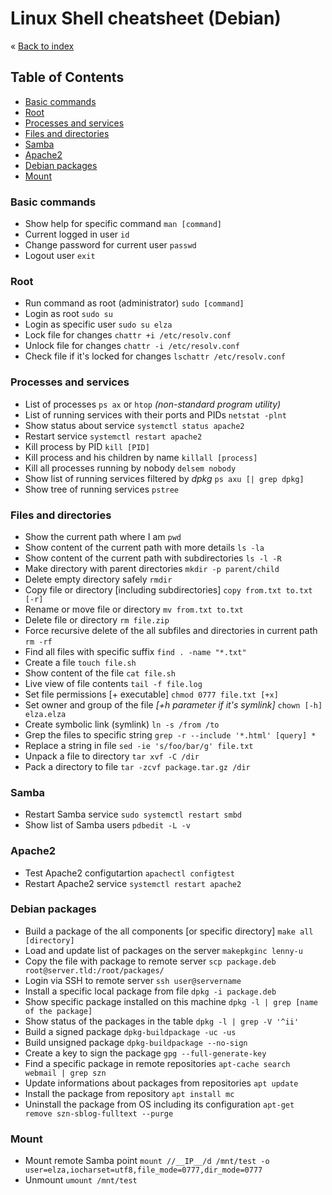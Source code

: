 # Linux Shell cheatsheet (Debian)


&laquo; [Back to index](/janelznic/cheatsheets)

## Table of Contents
- [Basic commands](#Basic-commands)
- [Root](#Root)
- [Processes and services](#Processes-and-services)
- [Files and directories](#Files-and-directories)
- [Samba](#Samba)
- [Apache2](#Apache2)
- [Debian packages](#Debian-packages)
- [Mount](#Mount)

### Basic commands
* Show help for specific command ```man [command] ```
* Current logged in user ```id```
* Change password for current user ```passwd```
* Logout user ```exit```

### Root
* Run command as root (administrator) ```sudo [command]```
* Login as root ```sudo su```
* Login as specific user ```sudo su elza```
* Lock file for changes ```chattr +i /etc/resolv.conf```
* Unlock file for changes ```chattr -i /etc/resolv.conf```
* Check file if it's locked for changes ```lschattr /etc/resolv.conf```

### Processes and services
* List of processes ```ps ax``` or ```htop``` _(non-standard program utility)_
* List of running services with their ports and PIDs ```netstat -plnt```
* Show status about service ```systemctl status apache2```
* Restart service ```systemctl restart apache2```
* Kill process by PID ```kill [PID]```
* Kill process and his children by name ```killall [process]```
* Kill all processes running by nobody ```delsem nobody```
* Show list of running services filtered by _dpkg_ ```ps axu [| grep dpkg]```
* Show tree of running services ```pstree```

### Files and directories
* Show the current path where I am ```pwd```
* Show content of the current path with more details ```ls -la```
* Show content of the current path with subdirectories ```ls -l -R```
* Make directory with parent directories ```mkdir -p parent/child```
* Delete empty directory safely ```rmdir```
* Copy file or directory [including subdirectories] ```copy from.txt to.txt [-r]```
* Rename or move file or directory ```mv from.txt to.txt```
* Delete file or directory ```rm file.zip```
* Force recursive delete of the all subfiles and directories in current path ```rm -rf```
* Find all files with specific suffix ```find . -name "*.txt"```
* Create a file ```touch file.sh```
* Show content of the file ```cat file.sh```
* Live view of file contents ```tail -f file.log```
* Set file permissions [+ executable] ```chmod 0777 file.txt [+x]```
* Set owner and group of the file _[+h parameter if it's symlink]_ ```chown [-h] elza.elza```
* Create symbolic link (symlink) ```ln -s /from /to```
* Grep the files to specific string ```grep -r --include '*.html' [query] *```
* Replace a string in file ```sed -ie 's/foo/bar/g' file.txt```
* Unpack a file to directory ```tar xvf -C /dir```
* Pack a directory to file ```tar -zcvf package.tar.gz /dir```

### Samba
* Restart Samba service ```sudo systemctl restart smbd```
* Show list of Samba users ```pdbedit -L -v```

### Apache2
* Test Apache2 configutartion ```apachectl configtest```
* Restart Apache2 service ```systemctl restart apache2```

### Debian packages
* Build a package of the all components [or specific directory] ```make all [directory]```
* Load and update list of packages on the server ```makepkginc lenny-u```
* Copy the file with package to remote server ```scp package.deb root@server.tld:/root/packages/```
* Login via SSH to remote server ```ssh user@servername```
* Install a specific local package from file ```dpkg -i package.deb```
* Show specific package installed on this machine ```dpkg -l | grep [name of the package]```
* Show status of the packages in the table ```dpkg -l | grep -V '^ii'```
* Build a signed package ```dpkg-buildpackage -uc -us```
* Build unsigned package ```dpkg-buildpackage --no-sign```
* Create a key to sign the package ```gpg --full-generate-key```
* Find a specific package in remote repositories ```apt-cache search webmail | grep szn```
* Update informations about packages from repositories ```apt update```
* Install the package from repository ```apt install mc```
* Uninstall the package from OS including its configuration ```apt-get remove szn-sblog-fulltext --purge```

### Mount
* Mount remote Samba point ```mount //__IP__/d /mnt/test -o user=elza,iocharset=utf8,file_mode=0777,dir_mode=0777```
* Unmount ```umount /mnt/test```
